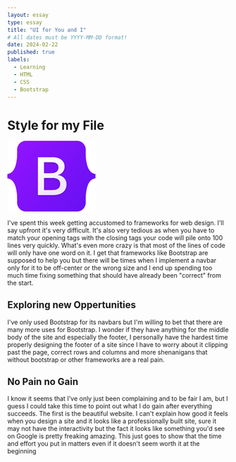 ```yaml
---
layout: essay
type: essay
title: "UI for You and I"
# All dates must be YYYY-MM-DD format!
date: 2024-02-22
published: true
labels:
  - Learning
  - HTML
  - CSS
  - Bootstrap
---
```



<h1>Style for my File</h1> 
<img width ="200px" class="rounded float-start pe-4" src="../img/Bootstrap_logo.png">
  <p>I've spent this week getting accustomed to frameworks for web design. I'll say upfront it's very difficult. It's also very tedious as when you have to match your opening tags with the closing tags your code will pile onto 100 lines very quickly. What's even more crazy is that most of the lines of code will only have one word on it. I get that frameworks like Bootstrap are supposed to help you but there will be times when I implement a navbar only for it to be off-center or the wrong size and I end up spending too much time fixing something that should have already been "correct" from the start.</p>

  <h2>Exploring new Oppertunities</h2>
  <p> I've only used Bootstrap for its navbars but I'm willing to bet that there are many more uses for Bootstrap. I wonder if they have anything for the middle body of the site and especially the footer, I personally have the hardest time properly designing the footer of a site since I have to worry about it clipping past the page, correct rows and columns and more shenanigans that without bootstrap or other frameworks are a real pain.</p>
  
   <h2>No Pain no Gain</h2>
  <p>I know it seems that I've only just been complaining and to be fair I am, but I guess I could take this time to point out what I do gain after everything succeeds. The first is the beautiful website. I can't explain how good it feels when you design a site and it looks like a professionally built site, sure it may not have the interactivity but the fact it looks like something you'd see on Google is pretty freaking amazing. This just goes to show that the time and effort you put in matters even if it doesn't seem worth it at the beginning</p>


